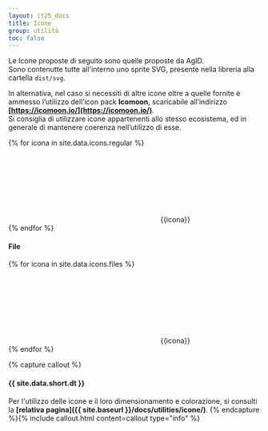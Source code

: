 ```yaml
---
layout: it25_docs
title: Icone
group: utilità
toc: false
---
```


Le Icone proposte di seguito sono quelle proposte da AgID.  
Sono contenutte tutte all'interno uno sprite SVG, presente nella libreria alla cartella `dist/svg`.

In alternativa, nel caso si necessiti di altre icone oltre a quelle fornite è ammesso l’utilizzo dell’icon pack **Icomoon**, scaricabile all’indirizzo **[https://icomoon.io/](https://icomoon.io/)**.  
Si consiglia di utilizzare icone appartenenti allo stesso ecosistema, ed in generale di mantenere coerenza nell’utilizzo di esse.

<div class="row">
  {% for icona in site.data.icons.regular %}
  <div class="col-12 col-md-6 col-lg-4">
    <svg class="icon"><use href="{{ site.baseurl }}/dist/svg/sprites.svg#{{icona}}"></use></svg> {{icona}}
  </div>{% endfor %}
</div>
<h4 class="mt-4">File</h4>
<div class="row">
  {% for icona in site.data.icons.files %}
  <div class="col-12 col-md-6 col-lg-4">
    <svg class="icon"><use href="{{ site.baseurl }}/dist/svg/sprites.svg#{{icona}}"></use></svg> {{icona}}
  </div>{% endfor %}
</div>

{% capture callout %}
#### {{ site.data.short.dt }}
Per l'utilizzo delle icone e il loro dimensionamento e colorazione, si consulti la **[relativa pagina]({{ site.baseurl }}/docs/utilities/icone/)**.
{% endcapture %}{% include callout.html content=callout type="info" %}
